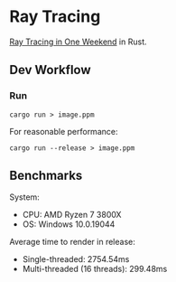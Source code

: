 # Ray Tracing

[Ray Tracing in One Weekend](https://raytracing.github.io/books/RayTracingInOneWeekend.html) in Rust.

## Dev Workflow

### Run

`cargo run > image.ppm`

For reasonable performance:

`cargo run --release > image.ppm`

## Benchmarks

System:

- CPU: AMD Ryzen 7 3800X
- OS: Windows 10.0.19044

Average time to render in release:

- Single-threaded: 2754.54ms
- Multi-threaded (16 threads): 299.48ms
